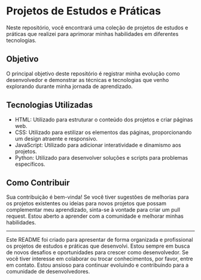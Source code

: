 # Projetos de Estudos e Práticas

Neste repositório, você encontrará uma coleção de projetos de estudos e práticas que realizei para aprimorar minhas habilidades em diferentes tecnologias.

## Objetivo

O principal objetivo deste repositório é registrar minha evolução como desenvolvedor e demonstrar as técnicas e tecnologias que venho explorando durante minha jornada de aprendizado.

## Tecnologias Utilizadas

- HTML: Utilizado para estruturar o conteúdo dos projetos e criar páginas web.
- CSS: Utilizado para estilizar os elementos das páginas, proporcionando um design atraente e responsivo.
- JavaScript: Utilizado para adicionar interatividade e dinamismo aos projetos.
- Python: Utilizado para desenvolver soluções e scripts para problemas específicos.

## Como Contribuir

Sua contribuição é bem-vinda! Se você tiver sugestões de melhorias para os projetos existentes ou ideias para novos projetos que possam complementar meu aprendizado, sinta-se à vontade para criar um pull request. Estou aberto a aprender com a comunidade e melhorar minhas habilidades.

--- 

Este README foi criado para apresentar de forma organizada e profissional os projetos de estudos e práticas que desenvolvi. Estou sempre em busca de novos desafios e oportunidades para crescer como desenvolvedor. Se você tiver interesse em colaborar ou trocar conhecimentos, por favor, entre em contato. Estou ansioso para continuar evoluindo e contribuindo para a comunidade de desenvolvedores.
